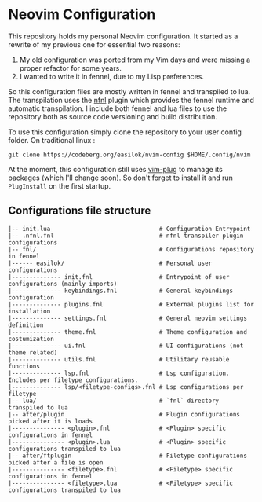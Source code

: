 # Neovim Configuration

This repository holds my personal Neovim configuration. It started as a rewrite of my previous one for essential two
reasons:

1. My old configuration was ported from my Vim days and were missing a proper refactor for some years.
2. I wanted to write it in fennel, due to my Lisp preferences.

So this configuration files are mostly written in fennel and transpiled to lua.
The transpilation uses the [nfnl](https://github.com/Olical/nfnl) plugin which provides the fennel runtime and automatic transpilation.
I include both fennel and lua files to use the repository both as source code versioning and build distribution.

To use this configuration simply clone the repository to your user config folder. On traditional linux :

```shell
git clone https://codeberg.org/easilok/nvim-config $HOME/.config/nvim
```

At the moment, this configuration still uses [vim-plug](https://github.com/junegunn/vim-plug) to manage its packages
(which I'll change soon). So don't forget to install it and run `PlugInstall` on the first startup.

## Configurations file structure

```
|-- init.lua                               # Configuration Entrypoint
|-- .nfnl.fnl                              # nfnl transpiler plugin configurations
|-- fnl/                                   # Configurations repository in fennel
|------ easilok/                           # Personal user configurations
|-------------- init.fnl                   # Entrypoint of user configurations (mainly imports)
|-------------- keybindings.fnl            # General keybindings configuration
|-------------- plugins.fnl                # External plugins list for installation
|-------------- settings.fnl               # General neovim settings definition
|-------------- theme.fnl                  # Theme configuration and costumization
|-------------- ui.fnl                     # UI configurations (not theme related)
|-------------- utils.fnl                  # Utilitary reusable functions
|-------------- lsp.fnl                    # Lsp configuration. Includes per filetype configurations.
|-------------- lsp/<filetype-configs>.fnl # Lsp configurations per filetype
|-- lua/                                   # `fnl` directory transpiled to lua
|-- after/plugin                           # Plugin configurations picked after it is loads
|--------------- <plugin>.fnl              # <Plugin> specific configurations in fennel
|--------------- <plugin>.lua              # <Plugin> specific configurations transpiled to lua
|-- after/ftplugin                         # Filetype configurations picked after a file is open
|--------------- <filetype>.fnl            # <Filetype> specific configurations in fennel
|--------------- <filetype>.lua            # <Filetype> specific configurations transpiled to lua
```
